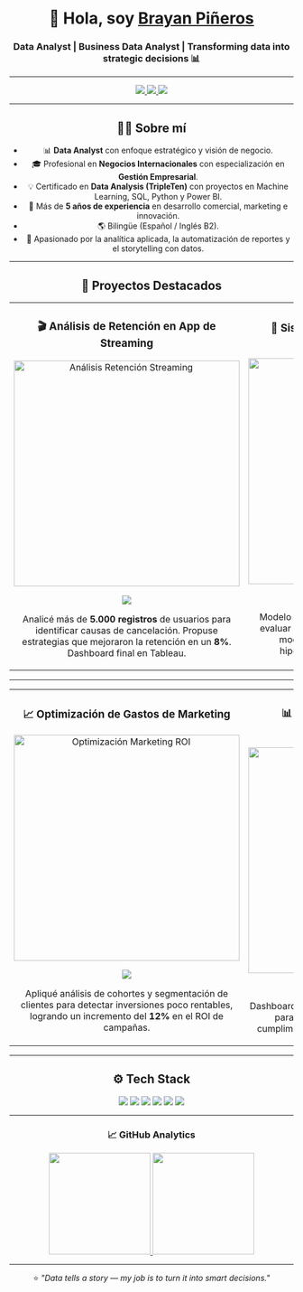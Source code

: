 <div align="center">
  <h1 align="center">👋 Hola, soy <a href="https://www.linkedin.com/in/brayanpineros/">Brayan Piñeros</a></h1>
  <h3 align="center">Data Analyst | Business Data Analyst | Transforming data into strategic decisions 📊</h3>

---

<p align="center">
  <a href="https://www.linkedin.com/in/brayanpineros/">
    <img src="https://img.shields.io/badge/-LinkedIn-0A66C2?style=for-the-badge&logo=linkedin&logoColor=white"/>
  </a>
  <a href="mailto:brayanpinerdo@gmail.com">
    <img src="https://img.shields.io/badge/-Email-D14836?style=for-the-badge&logo=gmail&logoColor=white"/>
  </a>
  <a href="https://github.com/brayanpineros?tab=followers">
    <img src="https://img.shields.io/github/followers/brayanpineros?style=social" />
  </a>
</p>

---

## 👨‍💻 Sobre mí

- 📊 **Data Analyst** con enfoque estratégico y visión de negocio.  
- 🎓 Profesional en **Negocios Internacionales** con especialización en **Gestión Empresarial**.  
- 💡 Certificado en **Data Analysis (TripleTen)** con proyectos en Machine Learning, SQL, Python y Power BI.  
- 🚀 Más de **5 años de experiencia** en desarrollo comercial, marketing e innovación.  
- 🌎 Bilingüe (Español / Inglés B2).  
- 🎯 Apasionado por la analítica aplicada, la automatización de reportes y el storytelling con datos.  

---

## 🚀 Proyectos Destacados

<table>
<tr>
<td width="50%">
<h3 align="center">🎬 Análisis de Retención en App de Streaming</h3>
<div align="center">
<a href="https://github.com/brayanpineros/streaming-churn-analysis" target="_blank"><img src="https://i.imgur.com/6GPaDdw.png" width="400" alt="Análisis Retención Streaming"></a>
<p>
<a href="https://github.com/brayanpineros/streaming-churn-analysis" target="_blank">
<img src="https://img.shields.io/badge/VER%20CÓDIGO-181717?style=for-the-badge&logo=github&logoColor=white">
</a>
</p>
<p>Analicé más de <strong>5.000 registros</strong> de usuarios para identificar causas de cancelación.  
Propuse estrategias que mejoraron la retención en un <strong>8%</strong>. Dashboard final en Tableau.</p>
</div>
</td>

<td width="50%">
<h3 align="center">🏦 Sistema de Puntuación Crediticia Bancaria</h3>
<div align="center">
<a href="https://github.com/brayanpineros/credit-scoring-model" target="_blank"><img src="https://i.imgur.com/qM0e1S2.png" width="400" alt="Sistema de puntuación crediticia"></a>
<p>
<a href="https://github.com/brayanpineros/credit-scoring-model" target="_blank">
<img src="https://img.shields.io/badge/VER%20CÓDIGO-181717?style=for-the-badge&logo=github&logoColor=white">
</a>
</p>
<p>Modelo predictivo en Python (Scikit-learn) para evaluar riesgo crediticio.  
Mejoré la precisión del modelo en un <strong>15%</strong> mediante ajuste de hiperparámetros y validación cruzada.</p>
</div>
</td>
</tr>
</table>

---

<table>
<tr>
<td width="50%">
<h3 align="center">📈 Optimización de Gastos de Marketing</h3>
<div align="center">
<a href="https://github.com/brayanpineros/marketing-roi-optimization" target="_blank"><img src="https://i.imgur.com/lU5e64X.png" width="400" alt="Optimización Marketing ROI"></a>
<p>
<a href="https://github.com/brayanpineros/marketing-roi-optimization" target="_blank">
<img src="https://img.shields.io/badge/VER%20CÓDIGO-181717?style=for-the-badge&logo=github&logoColor=white">
</a>
</p>
<p>Apliqué análisis de cohortes y segmentación de clientes para detectar inversiones poco rentables,  
logrando un incremento del <strong>12%</strong> en el ROI de campañas.</p>
</div>
</td>

<td width="50%">
<h3 align="center">📊 Dashboard de Ventas y KPIs Comerciales</h3>
<div align="center">
<a href="https://github.com/brayanpineros/sales-kpi-dashboard" target="_blank"><img src="https://i.imgur.com/ETLOc6B.png" width="400" alt="Dashboard KPI Ventas"></a>
<p>
<a href="https://github.com/brayanpineros/sales-kpi-dashboard" target="_blank">
<img src="https://img.shields.io/badge/VER%20CÓDIGO-181717?style=for-the-badge&logo=github&logoColor=white">
</a>
</p>
<p>Dashboard interactivo en Power BI y Excel avanzado para el monitoreo de ventas,  
márgenes y cumplimiento de objetivos por región y producto.</p>
</div>
</td>
</tr>
</table>

---

## ⚙️ Tech Stack

<p align="center">
  <img src="https://img.shields.io/badge/Python-3776AB?style=for-the-badge&logo=python&logoColor=white"/>
  <img src="https://img.shields.io/badge/SQL-336791?style=for-the-badge&logo=postgresql&logoColor=white"/>
  <img src="https://img.shields.io/badge/Power%20BI-F2C811?style=for-the-badge&logo=powerbi&logoColor=black"/>
  <img src="https://img.shields.io/badge/Tableau-E97627?style=for-the-badge&logo=tableau&logoColor=white"/>
  <img src="https://img.shields.io/badge/Excel-217346?style=for-the-badge&logo=microsoft-excel&logoColor=white"/>
  <img src="https://img.shields.io/badge/GitHub-181717?style=for-the-badge&logo=github&logoColor=white"/>
</p>

---

### 📈 GitHub Analytics

<p align="center">
<a href="https://github.com/brayanpineros">
  <img height="180em" src="https://github-readme-stats-eight-theta.vercel.app/api?username=brayanpineros&show_icons=true&theme=algolia&include_all_commits=true&count_private=true"/>
  <img height="180em" src="https://github-readme-stats-eight-theta.vercel.app/api/top-langs/?username=brayanpineros&layout=compact&langs_count=8&theme=algolia"/>
</a>
</p>

---

⭐ *"Data tells a story — my job is to turn it into smart decisions."*  
